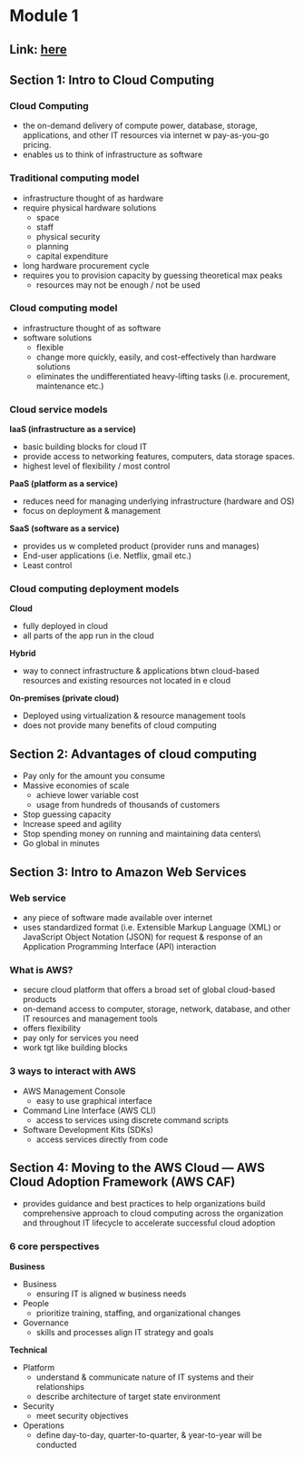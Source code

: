 # Module 1

## Link: [here](https://reminiscent-crabapple-0d0.notion.site/Module-1-42d0e04c32604b1b998e42832380aaae?pvs=4)

## Section 1: Intro to Cloud Computing

### Cloud Computing

- the on-demand delivery of compute power, database, storage, applications, and other IT resources via internet w pay-as-you-go pricing.
- enables us to think of infrastructure as software

### Traditional computing model

- infrastructure thought of as hardware
- require physical hardware solutions
    - space
    - staff
    - physical security
    - planning
    - capital expenditure
- long hardware procurement cycle
- requires you to provision capacity by guessing theoretical max peaks
    - resources may not be enough / not be used

### Cloud computing model

- infrastructure thought of as software
- software solutions
    - flexible
    - change more quickly, easily, and cost-effectively than hardware solutions
    - eliminates the undifferentiated heavy-lifting tasks (i.e. procurement, maintenance etc.)

### Cloud service models

************IaaS (infrastructure as a service)************

- basic building blocks for cloud IT
- provide access to networking features, computers, data storage spaces.
- highest level of flexibility / most control

**PaaS (platform as a service)**

- reduces need for managing underlying infrastructure (hardware and OS)
- focus on deployment & management

**SaaS (software as a service)**

- provides us w completed product (provider runs and manages)
- End-user applications (i.e. Netflix, gmail etc.)
- Least control

### Cloud computing deployment models

**********Cloud**********

- fully deployed in cloud
- all parts of the app run in the cloud

************Hybrid************

- way to connect infrastructure & applications btwn cloud-based resources and existing resources not located in e cloud

******************************************************On-premises (private cloud)******************************************************

- Deployed using virtualization & resource management tools
- does not provide many  benefits of cloud computing

## Section 2: Advantages of cloud computing

- Pay only for the amount you consume
- Massive economies of scale
    - achieve lower variable cost
    - usage from hundreds of thousands of customers
- Stop guessing capacity
- Increase speed and agility
- Stop spending money on running and maintaining data centers\
- Go global in minutes

## Section 3: Intro to Amazon Web Services

### Web service

- any piece of software made available over internet
- uses standardized format (i.e. Extensible Markup Language (XML) or JavaScript Object Notation (JSON) for request & response of an Application Programming Interface (API) interaction

### What is AWS?

- secure cloud platform that offers a broad set of global cloud-based products
- on-demand access to computer, storage, network, database, and other IT resources and management tools
- offers flexibility
- pay only for services you need
- work tgt like building blocks

### 3 ways to interact with AWS

- AWS Management Console
    - easy to use graphical interface
- Command Line Interface (AWS CLI)
    - access to services using discrete command scripts
- Software Development Kits (SDKs)
    - access services directly from code

## Section 4: Moving to the AWS Cloud — AWS Cloud Adoption Framework (AWS CAF)

- provides guidance and best practices to help organizations build comprehensive approach to cloud computing across the organization and throughout IT lifecycle to accelerate successful cloud adoption

### 6 core perspectives

****************Business****************

- Business
    - ensuring IT is aligned w business needs
- People
    - prioritize training, staffing, and organizational changes
- Governance
    - skills and processes align IT strategy and goals

******************Technical******************

- Platform
    - understand & communicate nature of IT systems and their relationships
    - describe architecture of target state environment
- Security
    - meet security objectives
- Operations
    - define day-to-day, quarter-to-quarter, & year-to-year will be conducted
